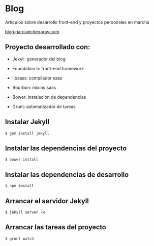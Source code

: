 Blog
=====================

Artículos sobre desarrollo front-end y proyectos personales en marcha

 [blog.garciaechegaray.com](http://blog.garciaechegaray.com)

## Proyecto desarrollado con:

* Jekyll: generador del blog

* Foundation 5: front-end framework

* libsass: compilador sass

* Bourbon: mixins sass

* Bower: instalación de dependencias

* Grunt: automatizador de tareas

## Instalar Jekyll
	$ gem install jekyll

## Instalar las dependencias del proyecto
	$ bower install

## Instalar las dependencias de desarrollo
	$ npm install

## Arrancar el servidor Jekyll
	$ jekyll server -w

## Arrancar las tareas del proyecto
	$ grunt watch